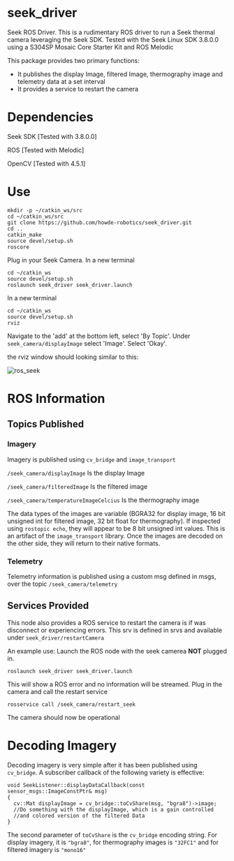 # seek_driver
Seek ROS Driver. This is a rudimentary ROS driver to run a Seek thermal camera leveraging the Seek SDK.
Tested with the Seek Linux SDK 3.8.0.0 using a S304SP Mosaic Core Starter Kit and ROS Melodic

This package provides two primary functions:
- It publishes the display Image, filtered Image, thermography image and telemetry data at a set interval
- It provides a service to restart the camera

# Dependencies
Seek SDK [Tested with 3.8.0.0]

ROS [Tested with Melodic]

OpenCV [Tested with 4.5.1]

# Use

```
mkdir -p ~/catkin_ws/src
cd ~/catkin_ws/src
git clone https://github.com/howde-robotics/seek_driver.git
cd ..
catkin_make
source devel/setup.sh
roscore
```
Plug in your Seek Camera.
In a new terminal
```
cd ~/catkin_ws
source devel/setup.sh
roslaunch seek_driver seek_driver.launch
```
In a new terminal
```
cd ~/catkin_ws
source devel/setup.sh
rviz
```

Navigate to the 'add' at the bottom left, select 'By Topic'. Under `seek_camera/displayImage` select 'Image'. Select 'Okay'.

the rviz window should looking similar to this:

![ros_seek](https://user-images.githubusercontent.com/38704785/112682748-effb2280-8e46-11eb-964f-3178d762d4d9.png)

# ROS Information
## Topics Published
### Imagery

Imagery is published using `cv_bridge` and `image_transport`

`/seek_camera/displayImage` Is the display Image

`/seek_camera/filteredImage` Is the filtered image

`/seek_camera/temperatureImageCelcius` Is the thermography image

The data types of the images are variable (BGRA32 for display image, 16 bit unsigned int for filtered image, 32 bit float for thermography). If inspected using `rostopic echo`, they will appear to be 8 bit unsigned int values. This is an artifact of the `image_transport` library. Once the images are decoded on the other side, they will return to their native formats.

### Telemetry
Telemetry information is published using a custom msg defined in msgs, over the topic `/seek_camera/telemetry`



## Services Provided
This node also provides a ROS service to restart the camera is if was disconnect or experiencing errors. This srv is defined in srvs and available under `seek_driver/restartCamera`

An example use: Launch the ROS node with the seek camerea **NOT** plugged in.
```
roslaunch seek_driver seek_driver.launch
```

This will show a ROS error and no information will be streamed. Plug in the camera and call the restart service

```
rosservice call /seek_camera/restart_seek
```
The camera should now be operational

# Decoding Imagery
Decoding imagery is very simple after it has been published using `cv_bridge`. A subscriber callback of the following variety is effective:
```
void SeekListener::displayDataCallback(const sensor_msgs::ImageConstPtr& msg)
{
  cv::Mat displayImage = cv_bridge::toCvShare(msg, "bgra8")->image;
  //Do something with the displayImage, which is a gain controlled
  //and colored version of the filtered Data
}
```
The second parameter of `toCvShare` is the `cv_bridge` encoding string. For display imagery, it is `"bgra8"`, for thermography images is `"32FC1"` and for filtered imagery is `"mono16"`
